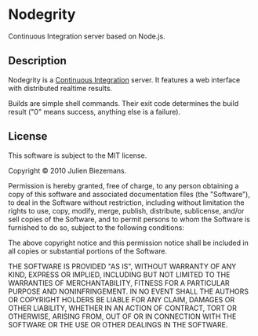 # Nodegrity

Continuous Integration server based on Node.js.

## Description

Nodegrity is a [Continuous Integration](http://en.wikipedia.org/wiki/Continuous_integration "Continuous Integration definition on Wikipedia") server. It features a web interface with distributed realtime results.

Builds are simple shell commands. Their exit code determines the build result ("0" means success, anything else is a failure).

## License

This software is subject to the MIT license.

Copyright © 2010 Julien Biezemans.

Permission is hereby granted, free of charge, to any person obtaining a copy
of this software and associated documentation files (the "Software"), to deal
in the Software without restriction, including without limitation the rights
to use, copy, modify, merge, publish, distribute, sublicense, and/or sell
copies of the Software, and to permit persons to whom the Software is
furnished to do so, subject to the following conditions:

The above copyright notice and this permission notice shall be included in
all copies or substantial portions of the Software.

THE SOFTWARE IS PROVIDED "AS IS", WITHOUT WARRANTY OF ANY KIND, EXPRESS OR
IMPLIED, INCLUDING BUT NOT LIMITED TO THE WARRANTIES OF MERCHANTABILITY,
FITNESS FOR A PARTICULAR PURPOSE AND NONINFRINGEMENT. IN NO EVENT SHALL THE
AUTHORS OR COPYRIGHT HOLDERS BE LIABLE FOR ANY CLAIM, DAMAGES OR OTHER
LIABILITY, WHETHER IN AN ACTION OF CONTRACT, TORT OR OTHERWISE, ARISING FROM,
OUT OF OR IN CONNECTION WITH THE SOFTWARE OR THE USE OR OTHER DEALINGS IN
THE SOFTWARE.
